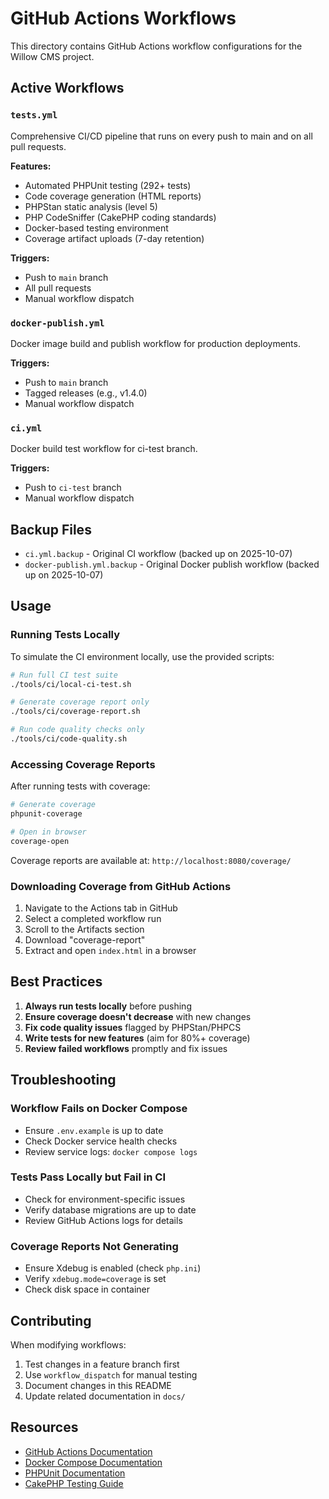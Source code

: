 # GitHub Actions Workflows

This directory contains GitHub Actions workflow configurations for the Willow CMS project.

## Active Workflows

### `tests.yml`
Comprehensive CI/CD pipeline that runs on every push to main and on all pull requests.

**Features:**
- Automated PHPUnit testing (292+ tests)
- Code coverage generation (HTML reports)
- PHPStan static analysis (level 5)
- PHP CodeSniffer (CakePHP coding standards)
- Docker-based testing environment
- Coverage artifact uploads (7-day retention)

**Triggers:**
- Push to `main` branch
- All pull requests
- Manual workflow dispatch

### `docker-publish.yml`
Docker image build and publish workflow for production deployments.

**Triggers:**
- Push to `main` branch
- Tagged releases (e.g., v1.4.0)
- Manual workflow dispatch

### `ci.yml`
Docker build test workflow for ci-test branch.

**Triggers:**
- Push to `ci-test` branch
- Manual workflow dispatch

## Backup Files

- `ci.yml.backup` - Original CI workflow (backed up on 2025-10-07)
- `docker-publish.yml.backup` - Original Docker publish workflow (backed up on 2025-10-07)

## Usage

### Running Tests Locally

To simulate the CI environment locally, use the provided scripts:

```bash
# Run full CI test suite
./tools/ci/local-ci-test.sh

# Generate coverage report only
./tools/ci/coverage-report.sh

# Run code quality checks only
./tools/ci/code-quality.sh
```

### Accessing Coverage Reports

After running tests with coverage:

```bash
# Generate coverage
phpunit-coverage

# Open in browser
coverage-open
```

Coverage reports are available at: `http://localhost:8080/coverage/`

### Downloading Coverage from GitHub Actions

1. Navigate to the Actions tab in GitHub
2. Select a completed workflow run
3. Scroll to the Artifacts section
4. Download "coverage-report"
5. Extract and open `index.html` in a browser

## Best Practices

1. **Always run tests locally** before pushing
2. **Ensure coverage doesn't decrease** with new changes
3. **Fix code quality issues** flagged by PHPStan/PHPCS
4. **Write tests for new features** (aim for 80%+ coverage)
5. **Review failed workflows** promptly and fix issues

## Troubleshooting

### Workflow Fails on Docker Compose

- Ensure `.env.example` is up to date
- Check Docker service health checks
- Review service logs: `docker compose logs`

### Tests Pass Locally but Fail in CI

- Check for environment-specific issues
- Verify database migrations are up to date
- Review GitHub Actions logs for details

### Coverage Reports Not Generating

- Ensure Xdebug is enabled (check `php.ini`)
- Verify `xdebug.mode=coverage` is set
- Check disk space in container

## Contributing

When modifying workflows:

1. Test changes in a feature branch first
2. Use `workflow_dispatch` for manual testing
3. Document changes in this README
4. Update related documentation in `docs/`

## Resources

- [GitHub Actions Documentation](https://docs.github.com/en/actions)
- [Docker Compose Documentation](https://docs.docker.com/compose/)
- [PHPUnit Documentation](https://phpunit.de/documentation.html)
- [CakePHP Testing Guide](https://book.cakephp.org/5/en/development/testing.html)
